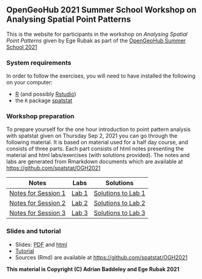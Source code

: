 ## OpenGeoHub 2021 Summer School Workshop on Analysing Spatial Point Patterns

This is the website for participants in the workshop on
_Analysing Spatial Point Patterns_ given by Ege Rubak as part of the
[OpenGeoHub Summer School 2021](https://opengeohub.org/summer_school_2021)

### System requirements

In order to follow the exercises, 
you will need to have installed the following on your computer:

* [R](http://r-project.org) (and possibly [Rstudio](http://rstudio.com))
* the `R` package [spatstat](http://cran.r-project.org/package=spatstat)

### Workshop preparation

To prepare yourself for the one hour introduction to point pattern analysis with spatstat given on Thursday Sep 2, 2021 you can go through the following material.
It is based on material used for a half day course, and consists of three parts.
Each part consists of html notes presenting the material and html labs/exercises (with solutions provided).
The notes and labs are generated from Rmarkdown documents which are available at <https://github.com/spatstat/OGH2021>

Notes                                       |   Labs                     |  Solutions
------------------------------------------- | -------------------------- | --------------------------------------------------
[Notes for Session 1](./notes/notes01.html) | [Lab 1](./labs/lab01.html) | [Solutions to Lab 1](./solutions/solution01.html)
[Notes for Session 2](./notes/notes02.html) | [Lab 2](./labs/lab02.html) | [Solutions to Lab 2](./solutions/solution02.html)
[Notes for Session 3](./notes/notes03.html) | [Lab 3](./labs/lab03.html) | [Solutions to Lab 3](./solutions/solution03.html)

### Slides and tutorial

- Slides: [PDF](./talk/OGH2021talk.pdf) and [html](./talk/OGH2021talk.html)
- [Tutorial](./talk/OGH2021tutorial.html)
- Sources (Rmd) are available at <https://github.com/spatstat/OGH2021>

**This material is Copyright (C) Adrian Baddeley and Ege Rubak 2021**
